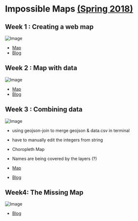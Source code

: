 # Impossible Maps [(Spring 2018)](https://github.com/MimiOnuoha/Impossible-Maps)

## Week 1 : Creating a web map 
![Image](http://www.ellachung.tech/wp-content/uploads/2018/03/mymap-1024x478.png)
- [Map](https://ellacyt.github.io/ImpossibleMaps/Week1/week1-web-map-leaflet.html)
- [Blog](http://www.ellachung.tech/2018/03/27/week1-making-a-web-map/)

## Week 2 : Map with data 
![Image](http://www.ellachung.tech/wp-content/uploads/2018/04/Screen-Shot-2018-04-03-at-05.24.36-1024x466.png)
- [Map](https://ellacyt.github.io/ImpossibleMaps/Week2/vector-map-with-data.html)
- [Blog](http://www.ellachung.tech/2018/04/03/week2-map-with-data/)

## Week 3 : Combining data
![Image](http://www.ellachung.tech/wp-content/uploads/2018/04/Screen-Shot-2018-04-17-at-03.03.48.png)
- using geojson-join to merge geojson & data.csv in terminal
- have to manually edit the integers from string
- Choropleth Map
- Names are being covered by the layers (?)

- [Map](https://ellacyt.github.io/ImpossibleMaps/Week3/index.html)
- [Blog](http://www.ellachung.tech/2018/04/10/week-3-mappings-intelligent-agents/)

## Week4: The Missing Map
![Image](https://feministphilosophers.files.wordpress.com/2013/02/857368_392359520860243_588807583_o.jpg)
- [Blog](http://www.ellachung.tech/2018/04/17/week4-feminist-data/)
